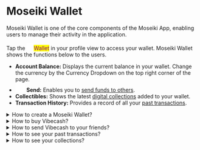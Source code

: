 # Moseiki Wallet

Moseiki Wallet is one of the core components of the Moseiki App, enabling users to manage their activity in the application.

Tap the ![](<../.gitbook/assets/wallet_FILL0_wght400_GRAD0_opsz48 1.png>)<mark style="color:purple;">Wallet</mark> in your profile view to access your wallet. Moseiki Wallet shows the functions below to the users.

* **Account Balance:** Displays the current balance in your wallet. Change the currency by the Currency Dropdown on the top right corner of the page.
* ![](<../.gitbook/assets/Frame (3).png>) **Send:** Enables you to [send funds to others](blockchain-wallet.md#how-to-send-currency-on-chain).
* **Collectibles:** Shows the latest [digital collections](blockchain-wallet.md#how-to-see-your-collections) added to your wallet.
* **Transaction History:** Provides a record of all your [past transactions](blockchain-wallet.md#how-to-see-your-past-transactions).

<details>

<summary>How to create a Moseiki Wallet?</summary>

Your Moseiki Wallet is automatically created during the sign-up process. Each account is limited to one wallet; additional wallets are currently not supported by Moseiki.

</details>

<details>

<summary>How to buy Vibecash?</summary>

Tap the ![](<../.gitbook/assets/Frame (8).png>) <mark style="color:purple;">Buy Button</mark> to buy Vibecash Tokens.

3\. Select the amount you wish to buy from predefined values.

5\. Tap <mark style="color:purple;">Pay</mark>.

6\. Complete process via Apple Inapp Purchases.

</details>

<details>

<summary>How to send Vibecash to your friends?</summary>

Tap the ![](<../.gitbook/assets/Frame (3).png>) <mark style="color:purple;">Send Button</mark> to transfer Moseiki Tokens or other cryptocurrencies.

2\. Enter the recipient’s [Moseiki Handle](moseiki-handle.md) in the “To” field.

3\. Enter the amount you wish to send, or select from predefined values.

5\. Tap Continue to review the transaction details.

6\. Confirm the details and complete the transaction.

</details>

<details>

<summary>How to see your past transactions?</summary>

Tap the ![](<../.gitbook/assets/Group 410.png>) <mark style="color:purple;">Hamburger Menu</mark> on the top right corner and select <mark style="color:purple;">Transactions</mark>.

This page includes information about the date, time, and amount for each transaction, along with the transaction type (received, bought, etc.). You can also search for specific transactions using the search bar at the top.

</details>

<details>

<summary>How to see your collections?</summary>

Tap the ![](<../.gitbook/assets/Group 410.png>) <mark style="color:purple;">Hamburger Menu</mark> on the top right corner and select <mark style="color:purple;">Collections</mark>.&#x20;

This page displays all the NFT collections you own. Here, you can find details like name, price, and the date added.&#x20;

To send a collectible, tap the ![](<../.gitbook/assets/Frame (3).png>)<mark style="color:purple;">Send Button</mark> at the top right corner of each thumbnail.

</details>
